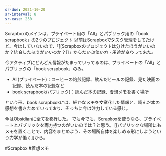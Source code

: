 ```yaml
---
sr-due: 2021-10-20
sr-interval: 8
sr-ease: 250
---
```


Scrapboxのメインは、プライベート用の「All」とパブリック用の「book scrapbook」の2つのプロジェクト
以前はScrapboxでタスク管理をしてたけど、今はしていないので、「[[Scrapboxのプロジェクトは分けたほうがいいのか？統合したほうがいいのか？]]」からだいぶ使い方・用途が変わって来た。

今アクティブにどんどん情報がたまっていってるのは、プライベートの「All」とパブリックの「book scrapbook」のみ。

- All(プライベート)：コーヒーの焙煎記録、飲んだビールの記録、見た映画の記録、読んだ本の記録など
- book scrapbook(パブリック)：読んだ本の記録、着想メモを書く場所

という形。book scrapbookには、細かなメモを文章化した情報と、読んだ本の感想を書きためていっており、そっちに今は注力している感じ。

今はObsidianに全てを移行した。
でも今でも、Scrapboxを使うなら、プライベートとパブリックを両方持つのがいいのでは？と思う。
[[パブリックな場所にもメモを置くことで、内容をまとめよう、その場所自体を楽しめる形にしようという力学が働く]]から。

#Scrapbox #着想メモ 